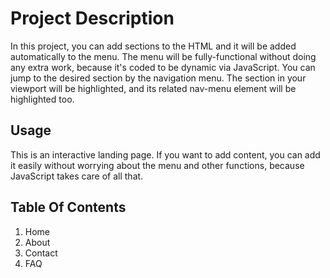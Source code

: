# Project Description

In this project, you can add sections to the HTML and it will be added automatically to the menu. The menu will be fully-functional without doing any extra work, because it's coded to be dynamic via JavaScript.
You can jump to the desired section by the navigation menu. 
The section in your viewport will be highlighted, and its related nav-menu element will be highlighted too.

## Usage

This is an interactive landing page. If you want to add content, you can add it easily without worrying about the menu and other functions, because JavaScript takes care of all that.

##  Table Of Contents

1. Home
2. About
3. Contact
4. FAQ